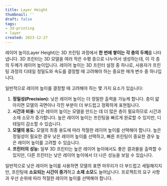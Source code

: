 ```yaml
---
title: Layer Height
thumbnail: ''
draft: false
tags:
- 3d-printing
- layer
created: 2023-12-27
---
```


레이어 높이(Layer Height)는 3D 프린팅 과정에서 **한 번에 쌓이는 각 층의 두께**를 나타냅니다. 3D 프린터는 3D 모델을 여러 작은 수평 층으로 나누어서 생성하는데, 이 각 층의 두께가 레이어 높이입니다. 레이어 높이는 3D 프린터 설정 중 하나로, 사용자가 프린팅 과정의 디테일 정밀도와 속도를 결정할 때 고려해야 하는 중요한 매개 변수 중 하나입니다.

일반적으로 레이어 높이를 결정할 때 고려해야 하는 몇 가지 요소가 있습니다:

1. **정밀성(Precision):** 낮은 레이어 높이는 더 정밀한 출력을 가능케 합니다. 층이 얇아지면 모델의 곡면이나 각진 부분이 더 부드럽고 정확하게 표현됩니다.
1. **시간과 비용:** 낮은 레이어 높이는 모델을 만드는 데 더 많은 층이 필요하므로 시간과 소재 소모가 증가합니다. 높은 레이어 높이는 프린팅을 빠르게 완료할 수 있지만, 디테일이 감소할 수 있습니다.
1. **모델의 용도:** 모델의 최종 용도에 따라 적절한 레이어 높이를 선택해야 합니다. 높은 정밀성이 필요한 경우 낮은 레이어 높이를 선택하고, 빠른 프린팅이 중요한 경우 높은 레이어 높이를 고려할 수 있습니다.
1. **프린터의 성능:** 일부 3D 프린터는 높은 레이어 높이에서도 좋은 결과물을 출력할 수 있지만, 다른 프린터는 낮은 레이어 높이에서 더 나은 성능을 보일 수 있습니다.

일반적으로 낮은 레이어 높이를 사용하면 모델의 표면 마무리가 더 부드럽고 세밀해지지만, 프린팅에 **소요되는 시간이 증가**하고 **소재 소모**도 늘어납니다. 프로젝트의 요구 사항과 우선 순위에 따라 적절한 레이어 높이를 선택해야 합니다.
